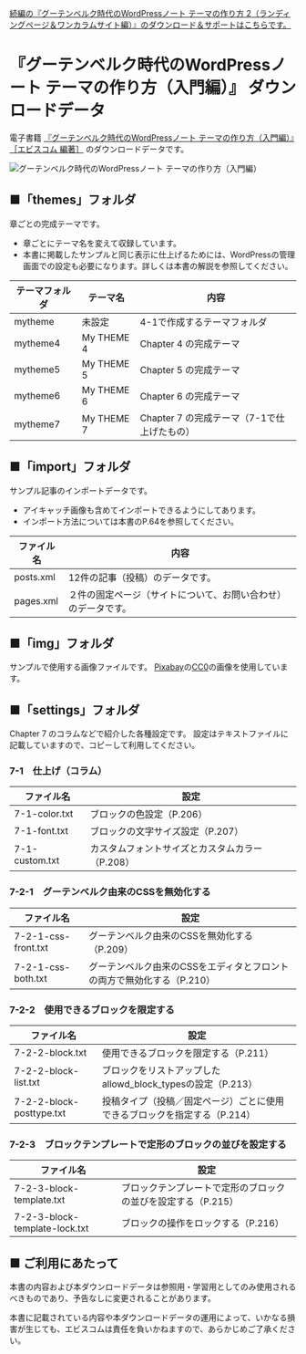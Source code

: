 
[続編の『グーテンベルク時代のWordPressノート テーマの作り方 2（ランディングページ＆ワンカラムサイト編）』のダウンロード＆サポートはこちらです。](https://github.com/ebisucom/wordpress-note-lp)



# 『グーテンベルク時代のWordPressノート テーマの作り方（入門編）』 ダウンロードデータ

電子書籍 [『グーテンベルク時代のWordPressノート テーマの作り方（入門編）』［エビスコム 編著］](https://ep.ebisu.com/wordpress-note/) のダウンロードデータです。

![グーテンベルク時代のWordPressノート テーマの作り方（入門編）](https://repository-images.githubusercontent.com/186002620/faab2c00-7a13-11e9-80c0-befa1ff1230d)

## ■「themes」フォルダ

章ごとの完成テーマです。

- 章ごとにテーマ名を変えて収録しています。
- 本書に掲載したサンプルと同じ表示に仕上げるためには、WordPressの管理画面での設定も必要になります。詳しくは本書の解説を参照してください。

テーマフォルダ | テーマ名   | 内容
-------------- | ---------- | ----
mytheme        | 未設定     | 4-1で作成するテーマフォルダ
mytheme4       | My THEME 4 | Chapter 4 の完成テーマ
mytheme5       | My THEME 5 | Chapter 5 の完成テーマ
mytheme6       | My THEME 6 | Chapter 6 の完成テーマ
mytheme7       | My THEME 7 | Chapter 7 の完成テーマ（7-1で仕上げたもの）

## ■「import」フォルダ

サンプル記事のインポートデータです。

- アイキャッチ画像も含めてインポートできるようにしてあります。
- インポート方法については本書のP.64を参照してください。

ファイル名 | 内容 
---------- | -----
posts.xml  | 12件の記事（投稿）のデータです。
pages.xml  | ２件の固定ページ（サイトについて、お問い合わせ）のデータです。


## ■「img」フォルダ

サンプルで使用する画像ファイルです。
[Pixabay](https://pixabay.com/)の[CC0](https://creativecommons.jp/sciencecommons/cc0-faq/)の画像を使用しています。



## ■「settings」フォルダ

Chapter 7 のコラムなどで紹介した各種設定です。
設定はテキストファイルに記載していますので、コピーして利用してください。

### 7-1　仕上げ（コラム）

ファイル名     | 設定
-------------- | -----
7-1-color.txt  | ブロックの色設定（P.206）
7-1-font.txt   | ブロックの文字サイズ設定（P.207）
7-1-custom.txt | カスタムフォントサイズとカスタムカラー（P.208）


### 7-2-1　グーテンベルク由来のCSSを無効化する

ファイル名          | 設定
------------------- | -----
7-2-1-css-front.txt | グーテンベルク由来のCSSを無効化する（P.209）
7-2-1-css-both.txt  | グーテンベルク由来のCSSをエディタとフロントの両方で無効化する（P.210）


### 7-2-2　使用できるブロックを限定する

ファイル名               | 設定
------------------------ | -----
7-2-2-block.txt          | 使用できるブロックを限定する（P.211）
7-2-2-block-list.txt     | ブロックをリストアップしたallowd_block_typesの設定（P.213）
7-2-2-block-posttype.txt | 投稿タイプ（投稿／固定ページ）ごとに使用できるブロックを指定する（P.214）


### 7-2-3　ブロックテンプレートで定形のブロックの並びを設定する

ファイル名                    | 設定
----------------------------- | -----
7-2-3-block-template.txt      | ブロックテンプレートで定形のブロックの並びを設定する（P.215）
7-2-3-block-template-lock.txt | ブロックの操作をロックする（P.216）



## ■ ご利用にあたって

本書の内容および本ダウンロードデータは参照用・学習用としてのみ使用されるべきものであり、予告なしに変更されることがあります。

本書に記載されている内容や本ダウンロードデータの運用によって、いかなる損害が生じても、エビスコムは責任を負いかねますので、あらかじめご了承ください。

